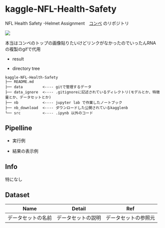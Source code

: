 
# kaggle-NFL-Health-Safety
NFL Health Safety -Helmet Assignment　[コンペ](https://www.kaggle.com/c/nfl-health-and-safety-helmet-assignment)
のリポジトリ

![](https://qph.fs.quoracdn.net/main-qimg-436d1af783a7ef280724efb3628b2543)

本当はコンペのトップの画像貼りたいけどリンクがなかったのでいったんRNAの複製のgifで代用
* result

- directory tree
```
kaggle-NFL-Health-Safety
├── README.md
├── data         <---- gitで管理するデータ
├── data_ignore  <---- .gitignoreに記述されているディレクトリ(モデルとか、特徴量とか、データセットとか)
├── nb           <---- jupyter lab で作業したノートブック
├── nb_download  <---- ダウンロードした公開されているkagglenb
└── src          <---- .ipynb 以外のコード
```

## Pipelline
- 実行例

- 結果の表示例

## Info
特になし

## Dataset
|Name|Detail|Ref|
|---|---|---|
|データセットの名前|データセットの説明|データセットの参照元|





